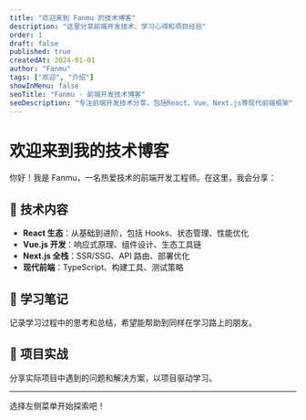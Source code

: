 ```yaml
---
title: "欢迎来到 Fanmu 的技术博客"
description: "这里分享前端开发技术、学习心得和项目经验"
order: 1
draft: false
published: true
createdAt: 2024-01-01
author: "Fanmu"
tags: ["欢迎", "介绍"]
showInMenu: false
seoTitle: "Fanmu - 前端开发技术博客"
seoDescription: "专注前端开发技术分享，包括React、Vue、Next.js等现代前端框架"
---
```


# 欢迎来到我的技术博客

你好！我是 Fanmu，一名热爱技术的前端开发工程师。在这里，我会分享：

## 🚀 技术内容

- **React 生态**：从基础到进阶，包括 Hooks、状态管理、性能优化
- **Vue.js 开发**：响应式原理、组件设计、生态工具链
- **Next.js 全栈**：SSR/SSG、API 路由、部署优化
- **现代前端**：TypeScript、构建工具、测试策略

## 📝 学习笔记

记录学习过程中的思考和总结，希望能帮助到同样在学习路上的朋友。

## 🔧 项目实战

分享实际项目中遇到的问题和解决方案，以项目驱动学习。

---

选择左侧菜单开始探索吧！
